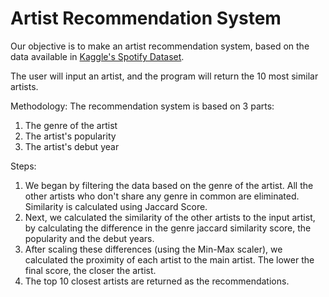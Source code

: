 # Artist Recommendation System #

Our objective is to make an artist recommendation system, based on the data available in [Kaggle's Spotify Dataset](https://www.kaggle.com/yamaerenay/spotify-dataset-19212020-160k-tracks?select=data_by_artist.csv).

The user will input an artist, and the program will return the 10 most similar artists. 

Methodology:
The recommendation system is based on 3 parts:
1. The genre of the artist
2. The artist's popularity
3. The artist's debut year

Steps:
1. We began by filtering the data based on the genre of the artist. All the other artists who don't share any genre in common are eliminated. Similarity is calculated using Jaccard Score.
2. Next, we calculated the similarity of the other artists to the input artist, by calculating the difference in the genre jaccard similarity score, the popularity and the debut years.
3. After scaling these differences (using the Min-Max scaler), we calculated the proximity of each artist to the main artist. The lower the final score, the closer the artist.
4. The top 10 closest artists are returned as the recommendations.
